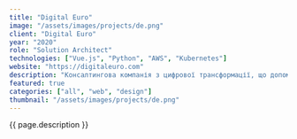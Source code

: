 ```yaml
---
title: "Digital Euro"
image: "/assets/images/projects/de.png"
client: "Digital Euro"
year: "2020"
role: "Solution Architect"
technologies: ["Vue.js", "Python", "AWS", "Kubernetes"]
website: "https://digitaleuro.com"
description: "Консалтингова компанія з цифрової трансформації, що допомагає бізнесу модернізувати операції за допомогою інноваційних технологічних рішень."
featured: true
categories: ["all", "web", "design"]
thumbnail: "/assets/images/projects/de.png"
---
```


{{ page.description }} 